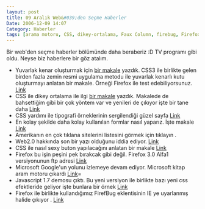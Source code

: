 ```yaml
---
layout: post
title: 09 Aralık Web&#039;den Seçme Haberler
Date: 2006-12-09 14:07
Category: Haberler
tags: [arama motoru, CSS, dikey-ortalama, Faux Column, firebug, Firefox, Javascript, tipografi, web2.0, yuvarlak kenar]
---
```


Bir web'den seçme haberler bölümünde daha beraberiz :D TV programı gibi
oldu. Neyse biz haberlere bir göz atalım.

-   Yuvarlak kenar oluşturmak için [bir makale][] yazdık. CSS3 ile
    birlikte gelen birden fazla zemin resmi uygulama metodu ile yuvarlak
    kenarlı kutu oluşturmayı anlatan bir makale. Örneği Firefox ile test
    edebiliyorsunuz. [Link][]
-   CSS ile dikey ortalama ile ilgi [bir makale][1] yazdık. Makalede de
    bahsettiğim gibi bir çok yöntem var ve yenileri de çıkıyor işte bir
    tane daha [Link][2]
-   CSS yardımı ile tipografi örneklerinin sergilendiği güzel sayfa
    [Link][3]
-   En kolay şekilde daha kolay kullanılan formlar nasıl yaparız. İşte
    makale [Link][4]
-   Amerikanın en çok tıklana sitelerini listesini görmek için tıklayın
    .
-   Web2.0 hakkında son bir yazı olduğunu iddia ediyor. [Link][6]
-   CSS ile nasıl sexy buton yapılacağını anlatan bir makale [Link][7]
-   Firefox bu işin peşini pek bırakcak gibi değil. Firefox 3.0 Alfa1
    versiyonunun ftp adresi [Link][8]
-   Microsoft Google'un yolunu izlemeye devam ediyor. Microsoft kitap
    aram motoru çıkardı [Link][9]=
-   Javascript 1.7 demosu çıktı. Bu yeni versiyon ile birlikte bazı yeni
    css efektleride geliyor işte bunlara bir örnek [Link][10]
-   Firefox ile birlikte kullandığımız FirefBug eklentisinin IE ye
    uyarlanmış halide çıkıyor . [Link][11]


  [bir makale]: http://fatihhayrioglu.com/?p=227
  [Link]: http://24ways.org/examples/rounded-corners-the-css3-way/rounded3.html
  [1]: http://fatihhayrioglu.com/?p=229
  [2]: http://exanimo.com/css/vertical-centering-with-a-floated-shim
  [3]: http://www.3point7designs.com/advanced_type.html
  [4]: http://www.netmag.co.uk/zine/home/designing-simple-accessible-forms
  [6]: http://www.profy.com/2006/12/07/what-is-web-20-once-and-for-all/
  [7]: http://www.nublue.co.uk/blog/css-hover-button/
  [8]: http://releases.mozilla.org/pub/mozilla.org/firefox/releases/granparadiso/alpha1/
  [9]: http://search.live.com/results.aspx?q=&scope=books#q
  [10]: http://mir.aculo.us/2006/11/21/script-aculo-us-hits-1-7-beta
  [11]: http://www.phpied.com/firebug-console-for-ie/
